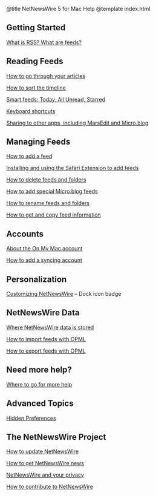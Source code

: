 @title NetNewsWire 5 for Mac Help
@template index.html

Getting Started
---------------

[What is RSS? What are feeds?](what-is-rss)


Reading Feeds
-------------

[How to go through your articles](reading-articles)

[How to sort the timeline](sorting-the-timeline)

[Smart feeds: Today, All Unread, Starred](smart-feeds)

[Keyboard shortcuts](keyboard-shortcuts)

[Sharing to other apps, including MarsEdit and Micro.blog](sharing-articles)


Managing Feeds
--------------

[How to add a feed](adding-feeds)

[Installing and using the Safari Extension to add feeds](safari-extension)

[How to delete feeds and folders](deleting-feeds-folders)

[How to add special Micro.blog feeds](micro-blog-feeds)

[How to rename feeds and folders](renaming-feeds)

[How to get and copy feed information](feed-info)


Accounts
--------

[About the On My Mac account](on-my-mac)

[How to add a syncing account](syncing-accounts)


Personalization
---------------

[Customizing NetNewsWire](customizing) – Dock icon badge


NetNewsWire Data
----------------

[Where NetNewsWire data is stored](userdata-location)

[How to import feeds with OPML](import-opml)

[How to export feeds with OPML](export-opml)


Need more help?
---------------

[Where to go for more help](getting-more-help)


Advanced Topics
---------------

[Hidden Preferences](hidden-preferences)


The NetNewsWire Project
-----------------------

[How to update NetNewsWire](updating)

[How to get NetNewsWire news](netnewswire-news)

[NetNewsWire and your privacy](privacy)

[How to contribute to NetNewsWire](contributing)
